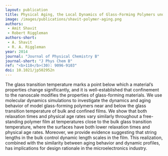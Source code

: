 ```yaml
---
layout: publication
title: Physical Aging, the Local Dynamics of Glass-Forming Polymers under Nanoscale Confinement
image: /images/publications/shavit-polymer-aging.png
authors:
 - Amit Shavit
 - Robert Riggleman
authors-short:
 - A. Shavit
 - R. A. Riggleman
year: 2014
journal: "Journal of Physical Chemistry B"
journal-short: "J Phys Chem B"
ref: "<b>118</b>(30): 9096-9103"
doi: 10.1021/jp502952n
---
```


The glass transition temperature marks a point below which a material’s properties change significantly, and it is well-established that confinement to the nanoscale modifies the properties of glass-forming materials. We use molecular dynamics simulations to investigate the dynamics and aging behavior of model glass-forming polymers near and below the glass transition temperature of bulk and confined films. We show that both relaxation times and physical age rates vary similarly throughout a free-standing polymer film at temperatures close to the bulk glass transition temperature, where the surfaces have both lower relaxation times and physical age rates. Moreover, we provide evidence suggesting that string lengths in the bulk control dynamic length scales in the film. This realization, combined with the similarity between aging behavior and dynamic profiles, has implications for design rationale in the microelectronics industry.
